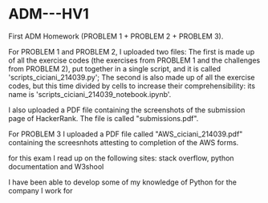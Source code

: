 # ADM---HV1

First ADM Homework (PROBLEM 1 + PROBLEM 2 + PROBLEM 3).

For PROBLEM 1 and PROBLEM 2, I uploaded two files: The first is made up of all the exercise codes (the exercises from PROBLEM 1 and the challenges from PROBLEM 2), put together in a single script, and it is called 'scripts_ciciani_214039.py'; The second is also made up of all the exercise codes, but this time divided by cells to increase their comprehensibility: its name is 'scripts_ciciani_214039_notebook.ipynb'.

I also uploaded a PDF file containing the screenshots of the submission page of HackerRank. The file is called "submissions.pdf".

For PROBLEM 3 I uploaded a PDF file called "AWS_ciciani_214039.pdf" containing the screesnhots attesting to completion of the AWS forms.

for this exam I read up on the following sites: stack overflow, python documentation and W3shool

I have been able to develop some of my knowledge of Python for the company I work for
